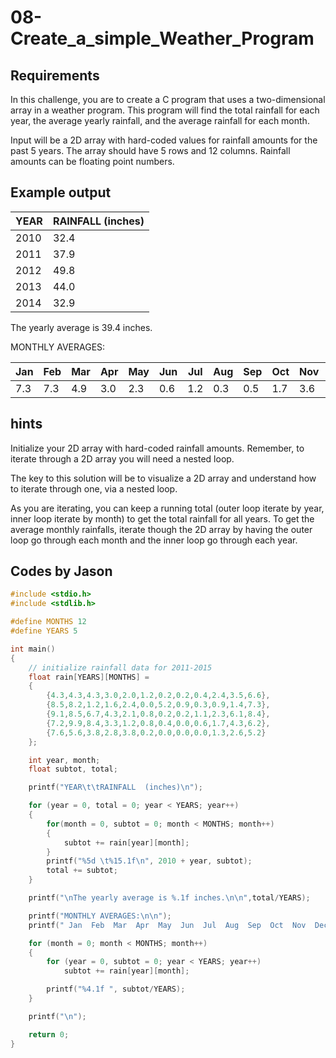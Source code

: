 # 08-Create_a_simple_Weather_Program

## Requirements

In this challenge, you are to create a C program that uses a two-dimensional array in a weather program. This program will find the total rainfall for each year, the average yearly rainfall, and the average rainfall for each month.

Input will be a 2D array with hard-coded values for rainfall amounts for the past 5 years. The array should have 5 rows and 12 columns. Rainfall amounts can be floating point numbers.

## Example output

| YEAR | RAINFALL (inches) |
| ---- | ----------------- |
| 2010 | 32.4              |
| 2011 | 37.9              |
| 2012 | 49.8              |
| 2013 | 44.0              |
| 2014 | 32.9              |

The yearly average is 39.4 inches.

MONTHLY AVERAGES:

| Jan | Feb | Mar | Apr | May | Jun | Jul | Aug | Sep | Oct | Nov | Dec |
| --- | --- | --- | --- | --- | --- | --- | --- | --- | --- | --- | --- |
| 7.3 | 7.3 | 4.9 | 3.0 | 2.3 | 0.6 | 1.2 | 0.3 | 0.5 | 1.7 | 3.6 | 6.7 |

## hints

Initialize your 2D array with hard-coded rainfall amounts. Remember, to iterate through a 2D array you will need a nested loop.

The key to this solution will be to visualize a 2D array and understand how to iterate through one, via a nested loop.

As you are iterating, you can keep a running total (outer loop iterate by year, inner loop iterate by month) to get the total rainfall for all years. To get the average monthly rainfalls, iterate though the 2D array by having the outer loop go through each month and the inner loop go through each year.

## Codes by Jason

```c
#include <stdio.h>
#include <stdlib.h>

#define MONTHS 12
#define YEARS 5

int main()
{
    // initialize rainfall data for 2011-2015
    float rain[YEARS][MONTHS] =
    {
        {4.3,4.3,4.3,3.0,2.0,1.2,0.2,0.2,0.4,2.4,3.5,6.6},
        {8.5,8.2,1.2,1.6,2.4,0.0,5.2,0.9,0.3,0.9,1.4,7.3},
        {9.1,8.5,6.7,4.3,2.1,0.8,0.2,0.2,1.1,2.3,6.1,8.4},
        {7.2,9.9,8.4,3.3,1.2,0.8,0.4,0.0,0.6,1.7,4.3,6.2},
        {7.6,5.6,3.8,2.8,3.8,0.2,0.0,0.0,0.0,1.3,2.6,5.2}
    };

    int year, month;
    float subtot, total;

    printf("YEAR\t\tRAINFALL  (inches)\n");

    for (year = 0, total = 0; year < YEARS; year++)
    {
        for(month = 0, subtot = 0; month < MONTHS; month++)
        {
            subtot += rain[year][month];
        }
        printf("%5d \t%15.1f\n", 2010 + year, subtot);
        total += subtot;
    }

    printf("\nThe yearly average is %.1f inches.\n\n",total/YEARS);

    printf("MONTHLY AVERAGES:\n\n");
    printf(" Jan  Feb  Mar  Apr  May  Jun  Jul  Aug  Sep  Oct  Nov  Dec\n");

    for (month = 0; month < MONTHS; month++)
    {
        for (year = 0, subtot = 0; year < YEARS; year++)
            subtot += rain[year][month];

        printf("%4.1f ", subtot/YEARS);
    }

    printf("\n");

    return 0;
}
```
